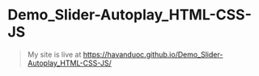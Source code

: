 # Demo_Slider-Autoplay_HTML-CSS-JS

> My site is live at https://havanduoc.github.io/Demo_Slider-Autoplay_HTML-CSS-JS/

